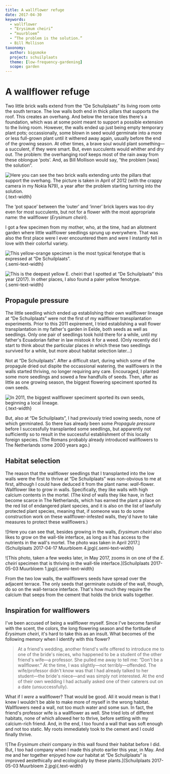 ```yaml
---
title: A wallflower refuge
date: 2017-04-30
keywords:
  - wallflower
  - “Erysimum cheiri”
  - “muurbloem”
  - “The problem is the solution.”
  - Bill Mollison
taxonomy:
  author: bigsmoke
  project: schuilplaats
  theme: [low-frequency-gardening]
  scope: garden
---
```


# A wallflower refuge

Two little brick walls extend from the “De Schuilplaats” its living room onto the south terrace. The low walls both end in thick pillars that supports the roof. This creates an overhang. And below the terrace tiles there's a foundation, which was at some point meant to support a possible extension to the living room. However, the walls ended up just being empty temporary plant pots; occassionally, some blown in seed would germinate into a more or less full-grown plant until it withered away again, usually before the end of the growing season. At other times, a brave soul would plant something—a succulent, if they were smart. But, even succulents would whither and dry out. The problem: the overhanging roof keeps most of the rain away from these oblongue ‘pots’. And, as Bill Mollison would say, “the problem [was] the solution”. 

![Here you can see the two brick walls extending unto the pillars that support the overhang. The picture is taken in April of 2012 (with the crappy camera in my Nokia N79), a year after the problem starting turning into the solution.](Schuilplaats%202012-04-04%20Alle%20nieuwe%20muurbloempjes%20van%20vorig%20jaar%20gaan%20bloeien.jpg){.text-width}

The ‘pot space’ between the ‘outer’ and ‘inner’ brick layers was too dry even for most succulents, but not for a flower with the most appropriate name: the wallflower (_Erysimum cheiri_).

I got a few specimen from my mother, who, at the time, had an allotment garden where little wallflower seedlings sprung up everywhere. That was also the first place were I ever encountered them and were I instantly fell in love with their colorful variety.

![This yellow-orange specimen is the most typical fenotype that is expressed at “De Schuilplaats”.](Schuilplaats%202017-05-03%20Muurbloem%205.jpg){.semi-text-width}

![This is the deepest yellow _E. cheiri_ that I spotted at “De Schuilplaats” this year (2017). In other places, I also found a paler yellow fenotype.](Schuilplaats%202017-05-03%20Muurbloem%207.jpg){.semi-text-width}

## Propagule pressure

The little seedling which ended up establishing their own wallflower lineage at “De Schuilplaats” were not the first of my wallflower transplantation experiments. Prior to this 2011 expirement, I tried establishing a wall flower transplantation in my father's garden in Eelde, both seeds as well as seedlings. Only one pair of seedlings took hold there for a while, until my father's Ecuadorian father in law mistook it for a weed. (Only recently did I start to think about the particular places in which these two seedlings survived for a while, but more about habitat selection later…)

Not at “De Schuilplaats”. After a difficult start, during which some of the propagule dried out dispite the occassional watering, the wallflowers in the walls started thriving, no longer requiring any care. Encouraged, I planted some more seedlings and sowed a few handfulls of seeds. Then, after as little as one growing season, the biggest flowering speciment sported its own seeds.

![In 2011, the biggest wallflower speciment sported its own seeds, beginning a local lineage.](Schuilplaats%202011-12-14%20Muurbloem%20\(a\).jpg){.text-width}

But, also at “De Schuilplaats”, I had previously tried sowing seeds, none of which germinated. So there has already been some _Propagule pressure_ before I successfully transplanted some seedlings, but apparently not sufficiently so to result in the successful establishment of this locally foreign species. (The Romans probably already introduced wallflowers to The Netherlands some 2000 years ago.)

## Habitat selection

The reason that the wallflower seedlings that I transplanted into the low walls were the first to thrive at “De Schuilplaats” was non-obvious to me at first, although I could have deduced it from the plant name: _wall_-flower. Wallflower like to grow in walls. Specifically, they like walls with high calcium contents in the mortel. (The kind of walls they like have, in fact become scarce in The Netherlands, which has earned the plant a place on the red list of endangered plant species, and it is also on the list of lawfully protected plant species, meaning that, if someone was to do some construction work on these wallflower-infested walls, they'd have to take measures to protect these wallflowers.)

![Here you can see that, besides growing in the walls, _Erysimum cheiri_ also likes to grow on the wall-tile interface, as long as it has access to the nutrients in the wall's mortel. The photo was taken in April 2017.](Schuilplaats 2017-04-17 Muurbloem 4.jpg){.semi-text-width}

![This photo, taken a few weeks later, in May 2017, zooms in on one of the _E. cheiri_ specimen that is thriving in the wall-tile interface.](Schuilplaats 2017-05-03 Muurbloem 1.jpg){.semi-text-width}

From the two low walls, the wallflowers seeds have spread over the adjacent terrace. The only seeds that germinate outside of the wall, though, do so on the wall-terrace interface. That's how much they require the calcium that seeps from the cement that holds the brick walls together.

## Inspiration for wallflowers

I've been accused of being a wallflower myself. Since I've become familiar with the scent, the colors, the long flowering season and the fortitude of _Erysimum cheiri_, it's hard to take this as an insult. What becomes of the following memory when I identify with this flower?

> At a friend's wedding, another friend's wife offered to introduce me to one of the bride's nieces, who happened to be a student of the other friend's wife—a professor. She pulled me away to tell me: “Don't be a wallflower.” At the time, I was slightly—not terribly—offended. The wife/professor didn't know was that I had already talked to her student—the bride's niece—and was simply not interested. At the end of their own wedding I had actually asked one of their caterers out on a date (unsuccessfully).

What if I _were_ a wallflower? That would be good. All it would mean is that I knew I wouldn't be able to make more of myself in the wrong habitat. Wallflowers need a wall, not too much water and some sun. In fact, the friend's professor wife is a wallflower as well. She tried lots of different habitats, none of which allowed her to thrive, before settling with my calcium-rich friend. And, in the end, I too found a wall that was soft enough and not too static. My roots immediately took to the cement and I could finally thrive.

![The _Erysimum cheiri_ company in this wall found their habitat before I did. But, I too had company when I made this photo earlier this year, in May. And me and her together enjoyed how _our_ habitat at “De Schuilplaats” is improved aestethically and ecologically by these plants.](Schuilplaats 2017-05-03 Muurbloem 2.jpg){.text-width}


<!-- vim: set wrap linebreak nolist textwidth=0 wrapmargin=0 formatoptions-=t : -->
